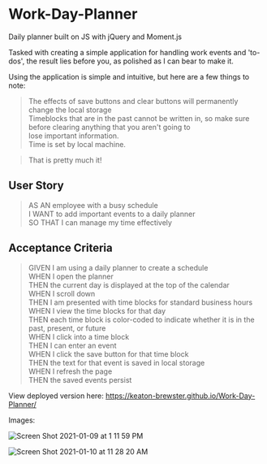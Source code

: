 # Work-Day-Planner
Daily planner built on JS with jQuery and Moment.js

Tasked with creating a simple application for handling work events and 'to-dos', 
the result lies before you, as polished as I can bear to make it.

Using the application is simple and intuitive, but here are a few things to note:

> The effects of save buttons and clear buttons will permanently change the local storage   
> Timeblocks that are in the past cannot be written in, so make sure before clearing anything that you aren't going to     
> lose important information.   
> Time is set by local machine.   

> That is pretty much it!


## User Story

> AS AN employee with a busy schedule  
> I WANT to add important events to a daily planner  
> SO THAT I can manage my time effectively  

## Acceptance Criteria

> GIVEN I am using a daily planner to create a schedule  
> WHEN I open the planner  
> THEN the current day is displayed at the top of the calendar  
> WHEN I scroll down  
> THEN I am presented with time blocks for standard business hours  
> WHEN I view the time blocks for that day  
> THEN each time block is color-coded to indicate whether it is in the past, present, or future  
> WHEN I click into a time block  
> THEN I can enter an event  
> WHEN I click the save button for that time block  
> THEN the text for that event is saved in local storage  
> WHEN I refresh the page  
> THEN the saved events persist  

View deployed version here: https://keaton-brewster.github.io/Work-Day-Planner/

Images:

![Screen Shot 2021-01-09 at 1 11 59 PM](https://user-images.githubusercontent.com/65474893/104111326-34464000-52a6-11eb-9d76-4c4732294921.png)

![Screen Shot 2021-01-10 at 11 28 20 AM](https://user-images.githubusercontent.com/65474893/104130600-35737d80-5337-11eb-9e87-f9145c2778ed.png)

